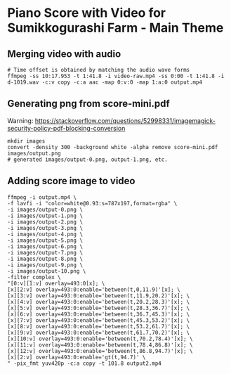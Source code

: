# Piano Score with Video for Sumikkogurashi Farm - Main Theme

## Merging video with audio

```
# Time offset is obtained by matching the audio wave forms
ffmpeg -ss 10:17.953 -t 1:41.8 -i video-raw.mp4 -ss 0:00 -t 1:41.8 -i d-1019.wav -c:v copy -c:a aac -map 0:v:0 -map 1:a:0 output.mp4
```

## Generating png from score-mini.pdf

Warning: https://stackoverflow.com/questions/52998331/imagemagick-security-policy-pdf-blocking-conversion

```
mkdir images
convert -density 300 -background white -alpha remove score-mini.pdf images/output.png
# generated images/output-0.png, output-1.png, etc.
```

## Adding score image to video
```
ffmpeg -i output.mp4 \
-f lavfi -i "color=white@0.93:s=787x197,format=rgba" \
-i images/output-0.png \
-i images/output-1.png \
-i images/output-2.png \
-i images/output-3.png \
-i images/output-4.png \
-i images/output-5.png \
-i images/output-6.png \
-i images/output-7.png \
-i images/output-8.png \
-i images/output-9.png \
-i images/output-10.png \
-filter_complex \
"[0:v][1:v] overlay=493:0[x]; \
[x][2:v] overlay=493:0:enable='between(t,0,11.9)'[x]; \
[x][3:v] overlay=493:0:enable='between(t,11.9,20.2)'[x]; \
[x][4:v] overlay=493:0:enable='between(t,20.2,28.3)'[x]; \
[x][5:v] overlay=493:0:enable='between(t,28.3,36.7)'[x]; \
[x][6:v] overlay=493:0:enable='between(t,36.7,45.3)'[x]; \
[x][7:v] overlay=493:0:enable='between(t,45.3,53.2)'[x]; \
[x][8:v] overlay=493:0:enable='between(t,53.2,61.7)'[x]; \
[x][9:v] overlay=493:0:enable='between(t,61.7,70.2)'[x]; \
[x][10:v] overlay=493:0:enable='between(t,70.2,78.4)'[x]; \
[x][11:v] overlay=493:0:enable='between(t,78.4,86.8)'[x]; \
[x][12:v] overlay=493:0:enable='between(t,86.8,94.7)'[x]; \
[x][2:v] overlay=493:0:enable='gt(t,94.7)' \
" -pix_fmt yuv420p -c:a copy -t 101.8 output2.mp4
```






















